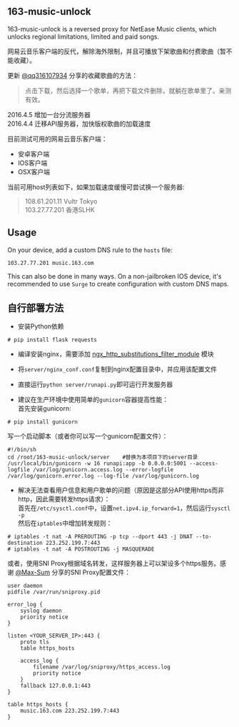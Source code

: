 163-music-unlock
----------------
163-music-unlock is a reversed proxy for NetEase Music clients,
which unlocks regional limitations, limited and paid songs.

网易云音乐客户端的反代，解除海外限制，并且可播放下架歌曲和付费歌曲（暂不能收藏）。

更新 [@qq316107934](https://github.com/qq316107934) 分享的收藏歌曲的方法：

> 点击下载，然后选择一个歌单，再把下载文件删除，就躺在歌单里了。亲测有效。

2016.4.5 增加一台分流服务器  
2016.4.4 迁移API服务器，加快版权歌曲的加载速度  

目前测试可用的网易云音乐客户端：  
* 安卓客户端   
* IOS客户端  
* OSX客户端  

当前可用host列表如下，如果加载速度缓慢可尝试换一个服务器:  

> 108.61.201.11  Vultr Tokyo  
> 103.27.77.201  香港SLHK  

Usage
-----
On your device, add a custom DNS rule to the `hosts` file:

    103.27.77.201 music.163.com

This can also be done in many ways. On a non-jailbroken IOS device, it's recommended
to use `Surge` to create configuration with custom DNS maps.

自行部署方法
----------
* 安装Python依赖  
```
# pip install flask requests
```

* 编译安装nginx，需要添加 [ngx_http_substitutions_filter_module](https://github.com/yaoweibin/ngx_http_substitutions_filter_module) 模块

* 将`server/nginx_conf.conf`复制到nginx配置目录中，并应用该配置文件

* 直接运行`python server/runapi.py`即可运行开发服务器

* 建议在生产环境中使用简单的`gunicorn`容器提高性能：  
首先安装gunicorn:  
```
# pip install gunicorn
```
写一个启动脚本（或者你可以写一个gunicorn配置文件）：  
```
#!/bin/sh
cd /root/163-music-unlock/server	#替换为本项目下的server目录
/usr/local/bin/gunicorn -w 16 runapi:app -b 0.0.0.0:5001 --access-logfile /var/log/gunicorn.access.log --error-logfile /var/log/gunicorn.error.log --log-file /var/log/gunicorn.log
```

* 解决无法查看用户信息和用户歌单的问题（原因是这部分API使用https而非http，因此需要转发https请求）：    
首先在`/etc/sysctl.conf`中，设置`net.ipv4.ip_forward=1`，然后运行`sysctl -p`  
然后在`iptables`中增加转发规则：  
```
# iptables -t nat -A PREROUTING -p tcp --dport 443 -j DNAT --to-destination 223.252.199.7:443
# iptables -t nat -A POSTROUTING -j MASQUERADE
```
或者，使用SNI Proxy根据域名转发，这样服务器上可以架设多个https服务。感谢 [@Max-Sum](https://github.com/Max-Sum) 分享的SNI Proxy配置文件：  
```
user daemon
pidfile /var/run/sniproxy.pid

error_log {
    syslog daemon
    priority notice
}

listen <YOUR_SERVER_IP>:443 {
    proto tls
    table https_hosts

    access_log {
        filename /var/log/sniproxy/https_access.log
        priority notice
    }
    fallback 127.0.0.1:443
}

table https_hosts {
    music.163.com 223.252.199.7:443
}
```
